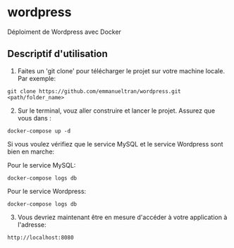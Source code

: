 # wordpress
Déploiment de Wordpress avec Docker

## Descriptif d'utilisation

1. Faites un 'git clone' pour télécharger le projet sur votre machine locale. 
Par exemple:
```console
git clone https://github.com/emmanueltran/wordpress.git <path/folder_name>
```

2. Sur le terminal, vouz aller construire et lancer le projet. Assurez que vous dans :
```console
docker-compose up -d
```

Si vous voulez vérifiez que le service MySQL et le service Wordpress sont bien en marche:

Pour le service MySQL:
```console
docker-compose logs db 
```

Pour le service Wordpress:
```console
docker-compose logs db 
```

3. Vous devriez maintenant être en mesure d'accéder à votre application à l'adresse:
```console
http://localhost:8080
```
